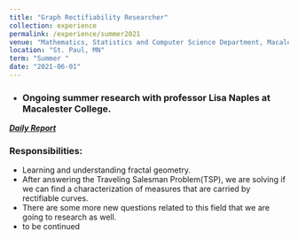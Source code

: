 ```yaml
---
title: "Graph Rectifiability Researcher"
collection: experience
permalink: /experience/summer2021
venue: "Mathematics, Statistics and Computer Science Department, Macalester College"
location: "St. Paul, MN"
term: "Summer "
date: "2021-06-01"
---
```

- ###  Ongoing summer research with professor Lisa Naples at Macalester College.

[***Daily Report***](https://github.com/zcczhang/Graph-Rectifiability/blob/main/DailyNote.pdf)

### Responsibilities:	
- Learning and understanding fractal geometry.
- After answering the Traveling Salesman Problem(TSP), we are solving if we can find a characterization of measures that are carried by rectifiable curves.
- There are some more new questions related to this field that we are going to research as well.
- to be continued

